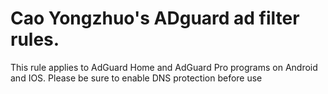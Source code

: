 # Cao Yongzhuo's ADguard ad filter rules. 
This rule applies to AdGuard Home and AdGuard Pro programs on Android and IOS. Please be sure to enable DNS protection before use
